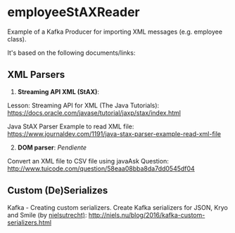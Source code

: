 # employeeStAXReader
Example of a Kafka Producer for importing XML messages (e.g. employee class).

It's based on the following documents/links:
## XML Parsers

1. <b>Streaming API XML (StAX)</b>:

Lesson: Streaming API for XML (The Java Tutorials): https://docs.oracle.com/javase/tutorial/jaxp/stax/index.html

Java StAX Parser Example to read XML file: https://www.journaldev.com/1191/java-stax-parser-example-read-xml-file

2. <b>DOM parser</b>: <i>Pendiente</i>

Convert an XML file to CSV file using javaAsk Question: http://www.tuicode.com/question/58eaa08bba8da7dd0545df04

## Custom (De)Serializes

Kafka - Creating custom serializers. Create Kafka serializers for JSON, Kryo and Smile (by <a href=https://github.com/nielsutrecht/kafka-serializer-example>nielsutrecht)</a>: http://niels.nu/blog/2016/kafka-custom-serializers.html